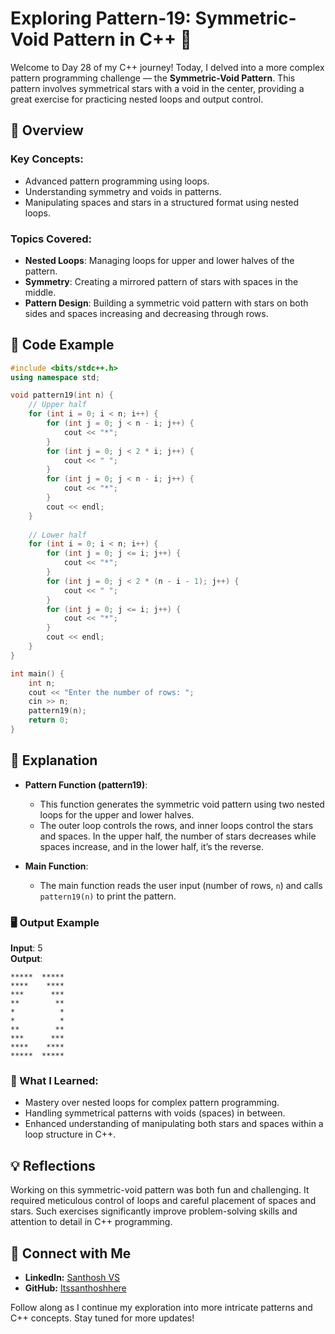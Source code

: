 # Exploring Pattern-19: Symmetric-Void Pattern in C++ 🌟

Welcome to Day 28 of my C++ journey! Today, I delved into a more complex pattern programming challenge — the **Symmetric-Void Pattern**. This pattern involves symmetrical stars with a void in the center, providing a great exercise for practicing nested loops and output control.

## 📝 Overview

### Key Concepts:
- Advanced pattern programming using loops.
- Understanding symmetry and voids in patterns.
- Manipulating spaces and stars in a structured format using nested loops.

### Topics Covered:
- **Nested Loops**: Managing loops for upper and lower halves of the pattern.
- **Symmetry**: Creating a mirrored pattern of stars with spaces in the middle.
- **Pattern Design**: Building a symmetric void pattern with stars on both sides and spaces increasing and decreasing through rows.

## 📂 Code Example

```cpp
#include <bits/stdc++.h>
using namespace std;

void pattern19(int n) {
    // Upper half
    for (int i = 0; i < n; i++) {
        for (int j = 0; j < n - i; j++) {
            cout << "*";
        }
        for (int j = 0; j < 2 * i; j++) {
            cout << " ";
        }
        for (int j = 0; j < n - i; j++) {
            cout << "*";
        }
        cout << endl;
    }
    
    // Lower half
    for (int i = 0; i < n; i++) {
        for (int j = 0; j <= i; j++) {
            cout << "*";
        }
        for (int j = 0; j < 2 * (n - i - 1); j++) {
            cout << " ";
        }
        for (int j = 0; j <= i; j++) {
            cout << "*";
        }
        cout << endl;
    }
}

int main() {
    int n;
    cout << "Enter the number of rows: ";
    cin >> n;
    pattern19(n);
    return 0;
}
```

## 📘 Explanation

- **Pattern Function (pattern19)**:
  - This function generates the symmetric void pattern using two nested loops for the upper and lower halves.
  - The outer loop controls the rows, and inner loops control the stars and spaces. In the upper half, the number of stars decreases while spaces increase, and in the lower half, it’s the reverse.
  
- **Main Function**:
  - The main function reads the user input (number of rows, `n`) and calls `pattern19(n)` to print the pattern.
  
### 🖥️ Output Example

**Input**: 5  
**Output**:
```
*****  *****
****    ****
***      ***
**        **
*          *
*          *
**        **
***      ***
****    ****
*****  *****
```

### 🚀 What I Learned:
- Mastery over nested loops for complex pattern programming.
- Handling symmetrical patterns with voids (spaces) in between.
- Enhanced understanding of manipulating both stars and spaces within a loop structure in C++.

## 💡 Reflections

Working on this symmetric-void pattern was both fun and challenging. It required meticulous control of loops and careful placement of spaces and stars. Such exercises significantly improve problem-solving skills and attention to detail in C++ programming.

## 🔗 Connect with Me
- **LinkedIn:** [Santhosh VS](https://www.linkedin.com/in/thesanthoshvs/)
- **GitHub:** [Itssanthoshhere](https://github.com/Itssanthoshhere)

Follow along as I continue my exploration into more intricate patterns and C++ concepts. Stay tuned for more updates!
